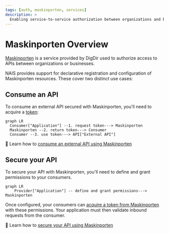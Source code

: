 ```yaml
---
tags: [auth, maskinporten, services]
description: >
  Enabling service-to-service authorization between organizations and businesses using Maskinporten.
---
```


# Maskinporten Overview

[Maskinporten](https://docs.digdir.no/maskinporten_overordnet.html) is a service provided by DigDir used to authorize access to APIs between organizations or businesses.

NAIS provides support for declarative registration and configuration of Maskinporten resources.
These cover two distinct use cases:

## Consume an API

To consume an external API secured with Maskinporten, you'll need to acquire a [token](../explanations/README.md#tokens):

```mermaid
graph LR
  Consumer["Application"] --1. request token---> Maskinporten
  Maskinporten --2. return token---> Consumer
  Consumer --3. use token---> API["External API"]
```

:dart: Learn how to [consume an external API using Maskinporten](how-to/consume.md)

## Secure your API

To secure your API with Maskinporten, you'll need to define and grant permissions to your consumers.

```mermaid
graph LR
    Provider["Application"] -- define and grant permissions---> Maskinporten
```

Once configured, your consumers can [acquire a token from Maskinporten](#consume-an-api) with these permissions.
Your application must then validate inbound requests from the consumer.

:dart: Learn how to [secure your API using Maskinporten](how-to/secure.md)
